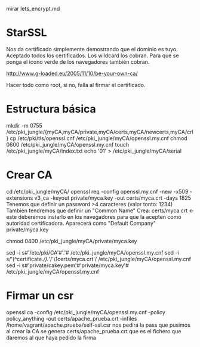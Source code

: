 mirar lets_encrypt.md

# StarSSL
Nos da certificado simplemente demostrando que el dominio es tuyo.
Aceptado todos los certificados.
Los wildcard los cobran.
Para que se ponga el icono verde de los navegadores también cobran.




http://www.g-loaded.eu/2005/11/10/be-your-own-ca/

Hacer todo como root, si no, falla al firmar el certificado.


# Estructura básica
mkdir -m 0755 /etc/pki_jungle/{myCA,myCA/private,myCA/certs,myCA/newcerts,myCA/crl}
cp /etc/pki/tls/openssl.cnf /etc/pki_jungle/myCA/openssl.my.cnf
chmod 0600 /etc/pki_jungle/myCA/openssl.my.cnf
touch /etc/pki_jungle/myCA/index.txt
echo '01' > /etc/pki_jungle/myCA/serial


# Crear CA
cd /etc/pki_jungle/myCA/
openssl req -config openssl.my.cnf -new -x509 -extensions v3_ca -keyout private/myca.key -out certs/myca.crt -days 1825
  Tenemos que definir un password >4 caracteres (valor tonto: 1234)
  También tendremos que definir un "Common Name"
  Crea:
    certs/myca.crt  <- este deberemos instarlo en los navegadores para que la acepten como autoridad certificadora. Aparecerá como "Default Company"
    private/myca.key

chmod 0400 /etc/pki_jungle/myCA/private/myca.key

sed -i s#'/etc/pki/CA'#'.'# /etc/pki_jungle/myCA/openssl.my.cnf
sed -i  s/'\(^certificate.*\/\).*'/'\1certs\/myca.crt'/ /etc/pki_jungle/myCA/openssl.my.cnf
sed -i s#'private/cakey.pem'#'private/myca.key'# /etc/pki_jungle/myCA/openssl.my.cnf


# Firmar un csr
openssl ca -config /etc/pki_jungle/myCA/openssl.my.cnf -policy policy_anything -out certs/apache_prueba.crt -infiles /home/vagrant/apache.prueba/self-ssl.csr
  nos pedirá la pass que pusimos al crear la CA
  se genera certs/apache_prueba.crt que es el fichero que daremos al que haya pedido la firma

